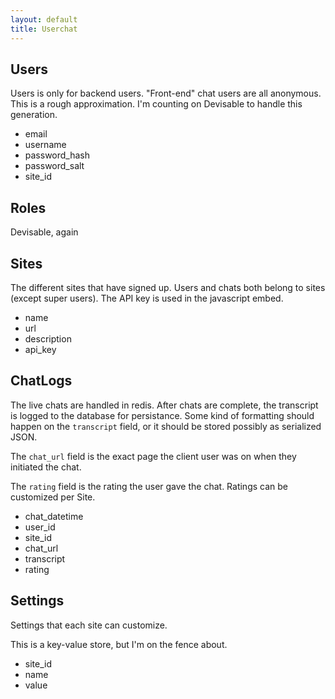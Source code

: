 ```yaml
---
layout: default
title: Userchat
---
```


Users
-----
Users is only for backend users. "Front-end" chat users are all anonymous.
This is a rough approximation. I'm counting on Devisable to handle this generation.

   * email
   * username
   * password\_hash
   * password\_salt
   * site\_id

Roles
-----
Devisable, again

Sites
-----
The different sites that have signed up. Users and chats both belong to sites (except super users).
The API key is used in the javascript embed.

  * name
  * url
  * description
  * api\_key

ChatLogs
--------
The live chats are handled in redis. After chats are complete, the transcript is logged to the
database for persistance. Some kind of formatting should happen on the `transcript` field,
or it should be stored possibly as serialized JSON.

The `chat_url` field is the exact page the client user was on when they initiated the chat.

The `rating` field is the rating the user gave the chat. Ratings can be customized per Site.

  * chat\_datetime
  * user\_id
  * site\_id
  * chat\_url
  * transcript
  * rating

Settings
--------
Settings that each site can customize.

This is a key-value store, but I'm on the fence about.

  * site\_id
  * name
  * value

